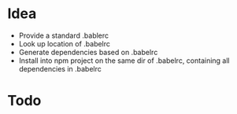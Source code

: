 # Idea

- Provide a standard .bablerc
- Look up location of .babelrc
- Generate dependencies based on .babelrc
- Install into npm project on the same dir of .babelrc, containing all dependencies in .babelrc

# Todo 
